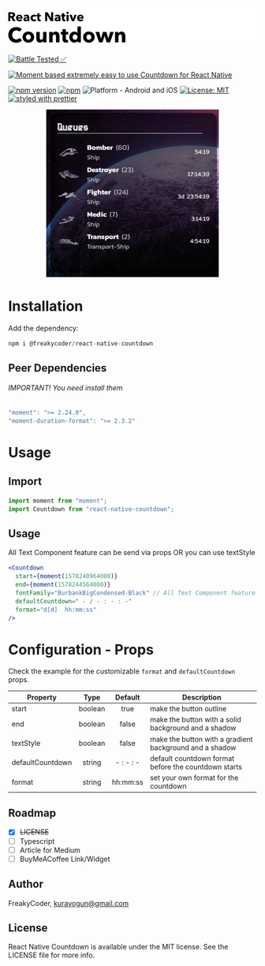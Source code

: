 <img alt="React Native Countdown" src="assets/logo.png" width="1050"/>

[![Battle Tested ✅](https://img.shields.io/badge/-Battle--Tested%20%E2%9C%85-03666e?style=for-the-badge)](https://github.com/WrathChaos/react-native-countdown)

[![Moment based extremely easy to use Countdown for React Native](https://img.shields.io/badge/-Moment%20based%20extremely%20easy%20to%20use%20Countdown%20for%20React%20Native-lightgrey?style=for-the-badge)](https://github.com/WrathChaos/react-native-countdown)

[![npm version](https://img.shields.io/npm/v/@freakycoder/react-native-countdown.svg?style=for-the-badge)](https://www.npmjs.com/package/freakycoder/react-native-countdown)
[![npm](https://img.shields.io/npm/dt/@freakycoder/react-native-countdown.svg?style=for-the-badge)](https://www.npmjs.com/package/freakycoder/react-native-countdown)
![Platform - Android and iOS](https://img.shields.io/badge/platform-Android%20%7C%20iOS-blue.svg?style=for-the-badge)
[![License: MIT](https://img.shields.io/badge/License-MIT-green.svg?style=for-the-badge)](https://opensource.org/licenses/MIT)
[![styled with prettier](https://img.shields.io/badge/styled_with-prettier-ff69b4.svg?style=for-the-badge)](https://github.com/prettier/prettier)

<p align="center">
  <img alt="React Native Countdown"
        src="assets/Screenshots/example.gif" />
</p>

# Installation

Add the dependency:

```js
npm i @freakycoder/react-native-countdown
```

## Peer Dependencies

###### IMPORTANT! You need install them

```js
"moment": ">= 2.24.0",
"moment-duration-format": ">= 2.3.2"
```

# Usage

## Import

```js
import moment from "moment";
import Countdown from "react-native-countdown";
```

## Usage

All Text Component feature can be send via props OR you can use textStyle

```jsx
<Countdown
  start={moment(1578240964000)}
  end={moment(1578244564000)}
  fontFamily="BurbankBigCondensed-Black" // All Text Component feature can be send via props OR you can use textStyle
  defaultCountdown=" - / - : - : -"
  format="d[d]  hh:mm:ss"
/>
```

# Configuration - Props

Check the example for the customizable `format` and `defaultCountdown` props.

| Property         |  Type   |  Default  | Description                                             |
| ---------------- | :-----: | :-------: | ------------------------------------------------------- |
| start            | boolean |   true    | make the button outline                                 |
| end              | boolean |   false   | make the button with a solid background and a shadow    |
| textStyle        | boolean |   false   | make the button with a gradient background and a shadow |
| defaultCountdown | string  | - : - : - | default countdown format before the countdown starts    |
| format           | string  | hh:mm:ss  | set your own format for the countdown                   |

## Roadmap

- [x] ~~LICENSE~~
- [ ] Typescript
- [ ] Article for Medium
- [ ] BuyMeACoffee Link/Widget

## Author

FreakyCoder, kurayogun@gmail.com

## License

React Native Countdown is available under the MIT license. See the LICENSE file for more info.

